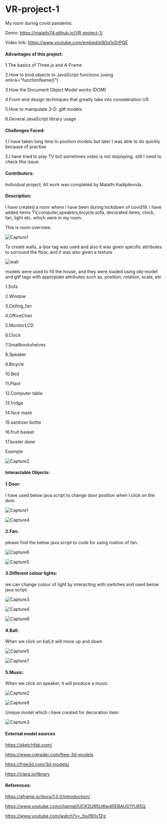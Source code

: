 # VR-project-1

 My room during covid pandemic
 
Demo: https://malathi74.github.io/VR-project-1/

Video link: https://www.youtube.com/embed/p9Gq1xDrPQE

#### Advantages of this project:

1.The basics of Three.js and A-Frame

2.How to bind objects to JavaScript functions (using onlick="functionName()")

3.How the Document Object Model works (DOM)

4.Front-end design techniques that greatly take into consideration UX

5.How to manipulate 3-D .gltf models

6.General JavaScript library usage

#### Challenges Faced:

1.I have taken long time to position models but later I was able to do quickly because of practise

2.I have tried to play TV but sometimes video is not displaying. still I need to check this issue.


#### Contributors:

Individual project; All work was completed by Malathi Kadipikonda.

#### Description:

I have created a room where i have been during lockdown of covid19. I have added items TV,computer,speakers,bicycle,sofa, decorated items, clock, fan, light etc. which were in my room.

This is room overview.

![Capture1](https://user-images.githubusercontent.com/72331508/95030611-8576e000-0676-11eb-934e-7efbc2f389f5.PNG)

To create walls, a-box tag was used and also it was given specific attributes to sorround the floor, and it was also given a texture

![wall](https://user-images.githubusercontent.com/72331508/95030654-c40c9a80-0676-11eb-867b-8ee6e5aa0b8f.PNG)

models were used to fill the house, and they were loaded using obj-model and gltf tags with appropiate attributes such as, position, rotation, scale, etc

1.Sofa

2.Window

3.Ceiling_fan

4.OfficeChair 

5.MonitorLCD

6.Clock

7.Smallbookshelves

8.Speaker

9.Bicycle

10.Bed

11.Plant

12.Computer table

13.fridge

14.face mask

15.sanitizer bottle

16.fruit basket

17.buster done

Example

![Capture2](https://user-images.githubusercontent.com/72331508/95031275-c244d600-067a-11eb-82fc-7584eee9903f.PNG)



#### Interactable Objects:

#### 1.Door:

I have used below java script to change door position when i click on the door.

![Capture1](https://user-images.githubusercontent.com/72331508/95038113-02b04e00-0693-11eb-8155-c03358f7a585.PNG)

![Capture4](https://user-images.githubusercontent.com/72331508/95031585-6a0ed380-067c-11eb-8042-538cf85b508b.PNG)


#### 2.Fan:

please find the below java script to code for using roation of fan.

![Capture6](https://user-images.githubusercontent.com/72331508/95038142-152a8780-0693-11eb-885f-78c0478ccf29.PNG)

![Capture5](https://user-images.githubusercontent.com/72331508/95031587-6da25a80-067c-11eb-987c-d1c4c3ed6456.PNG)


#### 3.Different colour lights:

we can change colour of light by interacting with switches and used below java script:

![Capture3](https://user-images.githubusercontent.com/72331508/95038128-0cd24c80-0693-11eb-83c0-d79985dabdea.PNG)

![Capture4](https://user-images.githubusercontent.com/72331508/95038133-0f34a680-0693-11eb-9c73-09ce6d423db8.PNG)

![Capture6](https://user-images.githubusercontent.com/72331508/95031589-7004b480-067c-11eb-9eac-005079d0878d.PNG)

#### 4.Ball:

When we click on ball,it will move up and down

![Capture5](https://user-images.githubusercontent.com/72331508/95038135-122f9700-0693-11eb-8238-035d2ee8e7b8.PNG)

![Capture7](https://user-images.githubusercontent.com/72331508/95031815-98d97980-067d-11eb-9230-99f4af10a248.PNG)


#### 5.Music:

When we click on speaker, it will produce a music.

![Capture2](https://user-images.githubusercontent.com/72331508/95038122-08a62f00-0693-11eb-826b-d36659b6c49b.PNG)

![Capture8](https://user-images.githubusercontent.com/72331508/95031817-9bd46a00-067d-11eb-8e5b-923f78f97029.PNG)

Unique model which i have created for decoration item:

![Capture3](https://user-images.githubusercontent.com/72331508/95031583-6713e300-067c-11eb-907a-403d2cddc3e7.PNG)


#### External model sources

https://sketchfab.com/

https://www.cgtrader.com/free-3d-models

https://free3d.com/3d-models/

https://clara.io/library

#### References:

https://aframe.io/docs/1.0.0/introduction/

https://www.youtube.com/channel/UCK2U85UiKw45EBAUS1YU85Q

https://www.youtube.com/watch?v=_foufB0v1Zg
